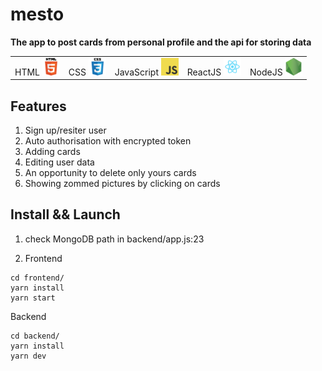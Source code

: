 # mesto

**The app to post cards from personal profile and the api for storing data**

<table>
    <tbody>
        <tr>
            <td>HTML <a href="#"><img alt="HTML5" title="HTML5" height="28px"
                        src="https://raw.githubusercontent.com/github/explore/80688e429a7d4ef2fca1e82350fe8e3517d3494d/topics/html/html.png" /></a>
            </td>
            <td>CSS <a href="#"><img alt="CSS3" title="CSS3" height="28px"
                        src="https://raw.githubusercontent.com/github/explore/80688e429a7d4ef2fca1e82350fe8e3517d3494d/topics/css/css.png" /></a>
            </td>
            <td>JavaScript  <a href="#"><img alt="JavaScript" title="JavaScript" height="28px"
                        src="https://raw.githubusercontent.com/github/explore/80688e429a7d4ef2fca1e82350fe8e3517d3494d/topics/javascript/javascript.png" /></a>
            </td>
            <td>ReactJS <a href="#"><img alt="React" title="React" height="28px"
                        src="https://raw.githubusercontent.com/github/explore/80688e429a7d4ef2fca1e82350fe8e3517d3494d/topics/react/react.png" /></a>
            </td>
             <td>NodeJS <a href="#"><img alt="NodeJS" title="NodeJS" height="28px"
                        src="https://raw.githubusercontent.com/github/explore/80688e429a7d4ef2fca1e82350fe8e3517d3494d/topics/nodejs/nodejs.png" /></a>
            </td>
        </tr>
    </tbody>
</table>

## Features

1. Sign up/resiter user
2. Auto authorisation with encrypted token
3. Adding cards
4. Editing user data
5. An opportunity to delete only yours cards
6. Showing zommed pictures by clicking on cards

## Install && Launch

1. check MongoDB path in backend/app.js:23

2. Frontend

```
cd frontend/
yarn install
yarn start
```
Backend

```
cd backend/
yarn install
yarn dev
```
